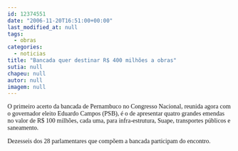 ```yaml
---
id: 12374551
date: "2006-11-20T16:51:00+00:00"
last_modified_at: null
tags:
  - obras
categories:
  - noticias
title: "Bancada quer destinar R$ 400 milhões a obras"
sutia: null
chapeu: null
autor: null
imagem: null
---
```

<p><P><FONT face=Verdana>O primeiro acerto da bancada de Pernambuco no Congresso Nacional, reunida agora com o governador eleito Eduardo Campos (PSB), é o de apresentar quatro grandes emendas no valor de R$ 100 milhões, cada uma, para infra-estrutura, Suape, transportes públicos e saneamento.</FONT></P></p>
<p><P><FONT face=Verdana>Dezesseis dos 28 parlamentares que compõem a bancada participam do encontro.</FONT></P> </p>
